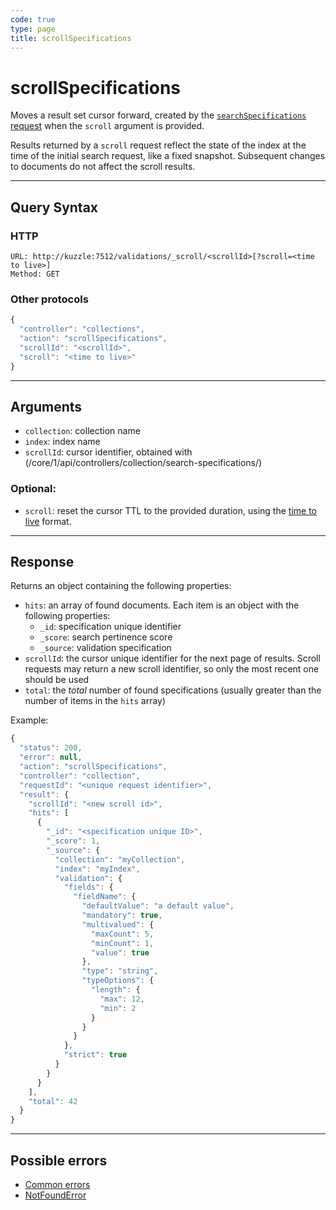 ```yaml
---
code: true
type: page
title: scrollSpecifications
---
```


# scrollSpecifications



Moves a result set cursor forward, created by the [`searchSpecifications` request](/core/1/api/controllers/collection/search-specifications/) when the `scroll` argument is provided.

Results returned by a `scroll` request reflect the state of the index at the time of the initial search request, like a fixed snapshot. Subsequent changes to documents do not affect the scroll results.

---

## Query Syntax

### HTTP

```http
URL: http://kuzzle:7512/validations/_scroll/<scrollId>[?scroll=<time to live>]
Method: GET
```

### Other protocols

```js
{
  "controller": "collections",
  "action": "scrollSpecifications",
  "scrollId": "<scrollId>",
  "scroll": "<time to live>"
}
```

---

## Arguments

- `collection`: collection name
- `index`: index name
- `scrollId`: cursor identifier, obtained with (/core/1/api/controllers/collection/search-specifications/)

### Optional:

- `scroll`: reset the cursor TTL to the provided duration, using the [time to live](https://www.elastic.co/guide/en/elasticsearch/reference/5.4/common-options.html#time-units) format.

---

## Response

Returns an object containing the following properties:

- `hits`: an array of found documents. Each item is an object with the following properties:
  - `_id`: specification unique identifier
  - `_score`: search pertinence score
  - `_source`: validation specification
- `scrollId`: the cursor unique identifier for the next page of results. Scroll requests may return a new scroll identifier, so only the most recent one should be used
- `total`: the _total_ number of found specifications (usually greater than the number of items in the `hits` array)

Example:

```js
{
  "status": 200,
  "error": null,
  "action": "scrollSpecifications",
  "controller": "collection",
  "requestId": "<unique request identifier>",
  "result": {
    "scrollId": "<new scroll id>",
    "hits": [
      {
        "_id": "<specification unique ID>",
        "_score": 1,
        "_source": {
          "collection": "myCollection",
          "index": "myIndex",
          "validation": {
            "fields": {
              "fieldName": {
                "defaultValue": "a default value",
                "mandatory": true,
                "multivalued": {
                  "maxCount": 5,
                  "minCount": 1,
                  "value": true
                },
                "type": "string",
                "typeOptions": {
                  "length": {
                    "max": 12,
                    "min": 2
                  }
                }
              }
            },
            "strict": true
          }
        }
      }
    ],
    "total": 42
  }
}
```

---

## Possible errors

- [Common errors](/core/1/api/essentials/errors/#common-errors)
- [NotFoundError](/core/1/api/essentials/errors/#notfounderror)
